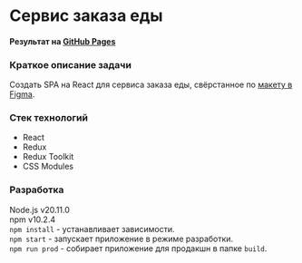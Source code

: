 # Сервис заказа еды
#### Результат на [GitHub Pages](https://elenakoch122.github.io/food-service)  
### Краткое описание задачи 
Создать SPA на React для сервиса заказа еды, свёрстанное по [макету в Figma](https://www.figma.com/file/8ZTqyXtHQvkGiJwWYs42Fi).
### Стек технологий
- React
- Redux
- Redux Toolkit
- CSS Modules
### Разработка
Node.js v20.11.0  
npm v10.2.4  
`npm install` - устанавливает зависимости.  
`npm start` - запускает приложение в режиме разработки.  
`npm run prod` - собирает приложение для продакшн в папке `build`.